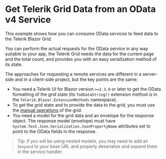 # Get Telerik Grid Data from an OData v4 Service

This example shows how you can consume OData services to feed data to the Telerik Blazor Grid.

You can perform the actual requests for the OData service in any way suitable to your app, the Telerik Grid needs the data for the current page and the total count, and provides you with an easy serialization method of its state.

The approaches for requesting a remote services are different in a server-side and in a client-side project, but the key points are the same:

* You need a Telerik UI for Blazor version `>=2.3.0` or later to get the OData formatting of the grid state (its `ToODataString()` extension method is in the `Telerik.Blazor.ExtensionMethods` namespace).
* To get the grid state and to provide the data to the grid, you must use the [manual operations](https://docs.telerik.com/blazor-ui/components/grid/manual-operations) of the grid.
* You need a model for the grid data and an envelope for the response object. The response model (envelope) must have `System.Text.Json.Serialization.JsonPropertyName` attributes set to point to the OData fields in the response.

> Tip: if you will be using nested models, you may need to add an `$expand` to your base URL and properly deserialize and expand them in the service handler.
